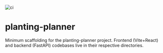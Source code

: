 ![ci](https://github.com/R-N-A/planting-planner/actions/workflows/ci.yml/badge.svg)

# planting-planner

Minimum scaffolding for the planting-planner project. Frontend (Vite+React) and backend (FastAPI) codebases live in their respective directories.
